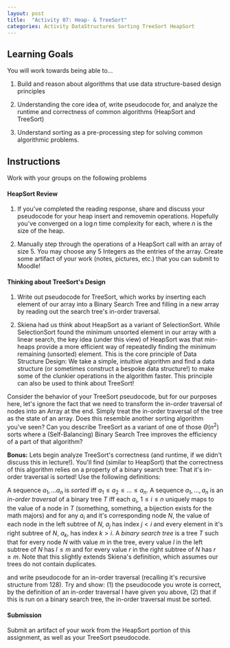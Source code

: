 ```yaml
---
layout: post
title:  "Activity 07: Heap- & TreeSort"
categories: Activity DataStructures Sorting TreeSort HeapSort
---
```


## Learning Goals

You will work towards being able to...

1. Build and reason about algorithms that use data structure-based design principles

2. Understanding the core idea of, write pseudocode for, and analyze the runtime and correctness of common algorithms (HeapSort and TreeSort)

3. Understand sorting as a pre-processing step for solving common algorithmic problems. 

## Instructions
Work with your groups on the following problems


#### HeapSort Review
1. If you've completed the reading response, share and discuss your pseudocode for your heap insert and removemin operations. Hopefully you've converged on a $\log n$ time complexity for each, where $n$ is the size of the heap. 

2. Manually step through the operations of a HeapSort call with an array of size 5. You may choose any 5 Integers as the entries of the array. Create some artifact of your work (notes, pictures, etc.) that you can submit to Moodle!

#### Thinking about TreeSort's Design 
1. Write out pseudocode for TreeSort, which works by inserting each element of our array into a Binary Search Tree and filling in a new array by reading out the search tree's in-order traversal.

2. Skiena had us think about HeapSort as a variant of SelectionSort. While SelectionSort found the minimum unsorted element in our array with a linear search, the key idea (under this view) of HeapSort was that min-heaps provide a more efficient way of repeatedly finding the minimum remaining (unsorted) element. This is the core principle of Data Structure Design: We take a simple, intuitive algorithm and find a data structure (or sometimes construct a bespoke data structure!) to make some of the clunkier operations in the algorithm faster. This principle can also be used to think about TreeSort! 

Consider the behavior of your TreeSort pseudocode, but for our purposes here, let's ignore the fact that we need to transform the in-order traversal of nodes into an Array at the end. Simply treat the in-order traversal of the tree as the state of an array. Does this resemble another sorting algorithm you've seen? Can you describe TreeSort as a variant of one of those $\Theta(n^2)$ sorts where a (Self-Balancing) Binary Search Tree improves the efficiency of a part of that algorithm?

**Bonus:** Lets begin analyze TreeSort's correctness (and runtime, if we didn't discuss this in lecture!). You'll find (similar to HeapSort) that the correctness of this algorithm relies on a property of a binary search tree: That it's in-order traversal is sorted! Use the following definitions:

A sequence $a_1, \dots a_n$ is *sorted* iff $a_1 \leq a_2 \leq \dots \leq a_n$. A sequence $a_1, \dots, a_n$ is an *in-order traversal* of a binary tree $T$ iff each $a_i$, $1 \leq i \leq n$ uniquely maps to the value of a node in $T$ (something, something, a bijection exists for the math majors) and for any $a_i$ and it's corresponding node $N$, the value of each node in the left subtree of $N$, $a_j$  has index $j < i$ and every element in it's right subtree of $N$, $a_k$, has index $k > i$. A *binary search tree* is a tree $T$ such that for every node $N$ with value $m$ in the tree, every value $l$ in the left subtree of $N$ has $l \leq m$ and for every value $r$ in the right subtree of $N$ has $r \geq m$. Note that this slightly extends Skiena's definition, which assumes our trees do not contain duplicates. 

and write pseudocode for an in-order traversal (recalling it's recursive structure from 128). Try and show: (1) the pseudocode you wrote is correct, by the definition of an in-order traversal I have given you above, (2) that if this is run on a binary search tree, the in-order traversal must be sorted.

#### Submission
Submit an artifact of your work from the HeapSort portion of this assignment, as well as your TreeSort pseudocode. 
